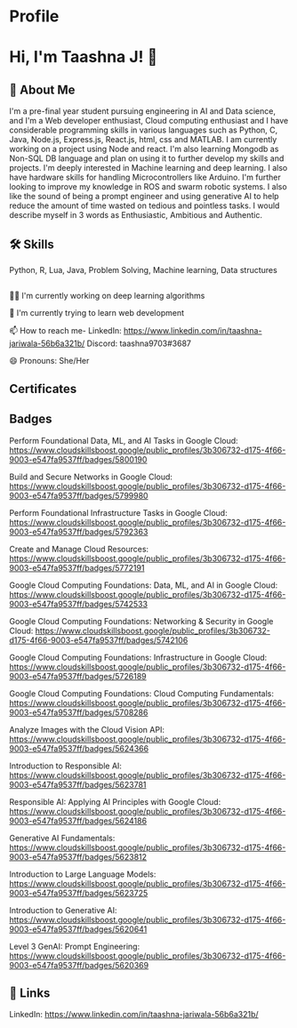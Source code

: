 # Profile




# Hi, I'm Taashna J! 👋


## 🚀 About Me
I'm a pre-final year student pursuing engineering in AI and Data science, and I'm a Web developer enthusiast, Cloud computing enthusiast and I have considerable programming skills in various languages such as Python, C, Java, Node.js, Express.js, React.js, html, css and MATLAB. I am currently working on a project using Node and react. I'm also learning Mongodb as Non-SQL DB language and plan on using it to further develop my skills and projects. I'm deeply interested in Machine learning and deep learning. I also have hardware skills for handling Microcontrollers like Arduino. I'm further looking to improve my knowledge in ROS and swarm robotic systems. I also like the sound of being a prompt engineer and using generative AI to help reduce the amount of time wasted on tedious and pointless tasks. I would describe myself in 3 words as Enthusiastic, Ambitious and Authentic.


## 🛠 Skills
Python,
R,
Lua,
Java,
Problem Solving,
Machine learning,
Data structures



## 
👩‍💻 I'm currently working on deep learning algorithms

🧠 I'm currently trying to learn web development

📫 How to reach me- 
LinkedIn: https://www.linkedin.com/in/taashna-jariwala-56b6a321b/
Discord: taashna9703#3687

😄 Pronouns: She/Her



## Certificates




## Badges

Perform Foundational Data, ML, and AI Tasks in Google Cloud: https://www.cloudskillsboost.google/public_profiles/3b306732-d175-4f66-9003-e547fa9537ff/badges/5800190

Build and Secure Networks in Google Cloud:
https://www.cloudskillsboost.google/public_profiles/3b306732-d175-4f66-9003-e547fa9537ff/badges/5799980

Perform Foundational Infrastructure Tasks in Google Cloud:
https://www.cloudskillsboost.google/public_profiles/3b306732-d175-4f66-9003-e547fa9537ff/badges/5792363

Create and Manage Cloud Resources:
https://www.cloudskillsboost.google/public_profiles/3b306732-d175-4f66-9003-e547fa9537ff/badges/5772191

Google Cloud Computing Foundations: Data, ML, and AI in Google Cloud:
https://www.cloudskillsboost.google/public_profiles/3b306732-d175-4f66-9003-e547fa9537ff/badges/5742533

Google Cloud Computing Foundations: Networking & Security in Google Cloud:
https://www.cloudskillsboost.google/public_profiles/3b306732-d175-4f66-9003-e547fa9537ff/badges/5742106

Google Cloud Computing Foundations: Infrastructure in Google Cloud:
https://www.cloudskillsboost.google/public_profiles/3b306732-d175-4f66-9003-e547fa9537ff/badges/5726189

Google Cloud Computing Foundations: Cloud Computing Fundamentals:
https://www.cloudskillsboost.google/public_profiles/3b306732-d175-4f66-9003-e547fa9537ff/badges/5708286

Analyze Images with the Cloud Vision API:
https://www.cloudskillsboost.google/public_profiles/3b306732-d175-4f66-9003-e547fa9537ff/badges/5624366

Introduction to Responsible AI:
https://www.cloudskillsboost.google/public_profiles/3b306732-d175-4f66-9003-e547fa9537ff/badges/5623781

Responsible AI: Applying AI Principles with Google Cloud:
https://www.cloudskillsboost.google/public_profiles/3b306732-d175-4f66-9003-e547fa9537ff/badges/5624186

Generative AI Fundamentals:
https://www.cloudskillsboost.google/public_profiles/3b306732-d175-4f66-9003-e547fa9537ff/badges/5623812

Introduction to Large Language Models:
https://www.cloudskillsboost.google/public_profiles/3b306732-d175-4f66-9003-e547fa9537ff/badges/5623725

Introduction to Generative AI:
https://www.cloudskillsboost.google/public_profiles/3b306732-d175-4f66-9003-e547fa9537ff/badges/5620641

Level 3 GenAI: Prompt Engineering:
https://www.cloudskillsboost.google/public_profiles/3b306732-d175-4f66-9003-e547fa9537ff/badges/5620369
## 🔗 Links
LinkedIn: https://www.linkedin.com/in/taashna-jariwala-56b6a321b/
